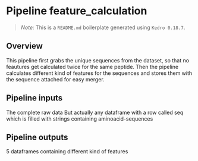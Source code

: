 # Pipeline feature_calculation

> *Note:* This is a `README.md` boilerplate generated using `Kedro 0.18.7`.

## Overview

This pipeline first grabs the unique sequences from the dataset, so that no feautures get calculated twice for the same peptide.
Then the pipeline calculates different kind of features for the sequences and stores them with the sequence attached for easy merger.


## Pipeline inputs

The complete raw data
But actually any dataframe with a row called seq which is filled with strings containing aminoacid-sequences

## Pipeline outputs

5 dataframes containing different kind of features
